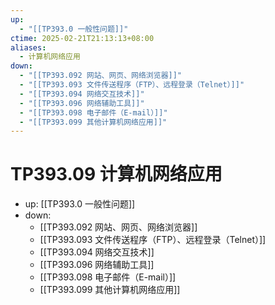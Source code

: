 ```yaml
---
up:
  - "[[TP393.0 一般性问题]]"
ctime: 2025-02-21T21:13:13+08:00
aliases:
  - 计算机网络应用
down:
  - "[[TP393.092 网站、网页、网络浏览器]]"
  - "[[TP393.093 文件传送程序（FTP）、远程登录（Telnet）]]"
  - "[[TP393.094 网络交互技术]]"
  - "[[TP393.096 网络辅助工具]]"
  - "[[TP393.098 电子邮件（E-mail）]]"
  - "[[TP393.099 其他计算机网络应用]]"
---
```


# TP393.09 计算机网络应用

- up: [[TP393.0 一般性问题]]
- down:	
	- [[TP393.092 网站、网页、网络浏览器]]
	- [[TP393.093 文件传送程序（FTP）、远程登录（Telnet）]]
	- [[TP393.094 网络交互技术]]
	- [[TP393.096 网络辅助工具]]
	- [[TP393.098 电子邮件（E-mail）]]
	- [[TP393.099 其他计算机网络应用]]
	
